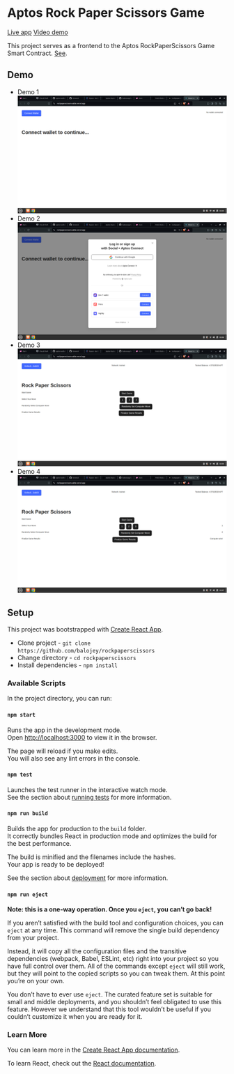 # Aptos Rock Paper Scissors Game

[Live app](https://rockpaperscissors-sable.vercel.app/)
[Video demo](https://www.loom.com/share/4b5580a5ac7f414e91a785919bb17b37?sid=603ac5cc-df04-434e-b9af-d6212e27b294)

This project serves as a frontend to the Aptos RockPaperScissors Game Smart Contract. [See](https://explorer.aptoslabs.com/account/0x8a25712c73adb887339dd88a5f46512133bd927a5555f045257496752353f918/modules/view/RockPaperScissors/get_player_move?network=testnet).

## Demo

- Demo 1
![Rock Paper Scissors 1](assets/rockpaper1.png)
- Demo 2
![Rock Paper Scissors 2](assets/rockpaper2.png)
- Demo 3
![Rock Paper Scissors 3](assets/rockpaper3.png)
- Demo 4
![Rock Paper Scissors 4](assets/rockpaper4.png)

## Setup

This project was bootstrapped with [Create React App](https://github.com/facebook/create-react-app).

- Clone project - `git clone https://github.com/balojey/rockpaperscissors`
- Change directory - `cd rockpaperscissors`
- Install dependencies - `npm install`

### Available Scripts

In the project directory, you can run:

#### `npm start`

Runs the app in the development mode.\
Open [http://localhost:3000](http://localhost:3000) to view it in the browser.

The page will reload if you make edits.\
You will also see any lint errors in the console.

#### `npm test`

Launches the test runner in the interactive watch mode.\
See the section about [running tests](https://facebook.github.io/create-react-app/docs/running-tests) for more information.

#### `npm run build`

Builds the app for production to the `build` folder.\
It correctly bundles React in production mode and optimizes the build for the best performance.

The build is minified and the filenames include the hashes.\
Your app is ready to be deployed!

See the section about [deployment](https://facebook.github.io/create-react-app/docs/deployment) for more information.

#### `npm run eject`

**Note: this is a one-way operation. Once you `eject`, you can’t go back!**

If you aren’t satisfied with the build tool and configuration choices, you can `eject` at any time. This command will remove the single build dependency from your project.

Instead, it will copy all the configuration files and the transitive dependencies (webpack, Babel, ESLint, etc) right into your project so you have full control over them. All of the commands except `eject` will still work, but they will point to the copied scripts so you can tweak them. At this point you’re on your own.

You don’t have to ever use `eject`. The curated feature set is suitable for small and middle deployments, and you shouldn’t feel obligated to use this feature. However we understand that this tool wouldn’t be useful if you couldn’t customize it when you are ready for it.

### Learn More

You can learn more in the [Create React App documentation](https://facebook.github.io/create-react-app/docs/getting-started).

To learn React, check out the [React documentation](https://reactjs.org/).
